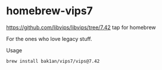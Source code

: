 # homebrew-vips7
https://github.com/libvips/libvips/tree/7.42 tap for homebrew

For the ones who love legacy stuff.

Usage

```bash
brew install bak1an/vips7/vips@7.42
```
